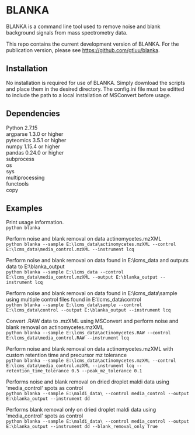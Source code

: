 # BLANKA

BLANKA is a command line tool used to remove noise and blank background signals from mass spectrometry data.

This repo contains the current development version of BLANKA. For the publication version, please see https://github.com/gtluu/blanka.

## Installation
No installation is required for use of BLANKA. Simply download the scripts and place them in the desired directory. The config.ini file must be editted to include the path to a local installation of MSConvert before usage.

## Dependencies
Python 2.7.15\
argparse 1.3.0 or higher\
pyteomics 3.5.1 or higher\
numpy 1.15.4 or higher\
pandas 0.24.0 or higher\
subprocess\
os\
sys\
multiprocessing\
functools\
copy

## Examples
Print usage information.\
```python blanka```

Perform noise and blank removal on data actinomycetes.mzXML\
```python blanka --sample E:\lcms_data\actinomycetes.mzXML --control E:\lcms_data\media_control.mzXML --instrument lcq```

Perform noise and blank removal on data found in E:\lcms_data and outputs data to E:\blanka_output\
```python blanka --sample E:\lcms_data --control E:\lcms_data\media_control.mzXML --output E:\blanka_output --instrument lcq```

Perform noise and blank removal on data found in E:\lcms_data\sample using multiple control files found in E:\lcms_data\control\
```python blanka --sample E:\lcms_data\sample --control E:\lcms_data\control --output E:\blanka_output --instrument lcq```

Convert .RAW data to .mzXML using MSConvert and perform noise and blank removal on actinomycetes.mzXML\
```python blanka --sample E:\lcms_data\actinomycetes.RAW --control E:\lcms_data\media_control.RAW --instrument lcq```

Perform noise and blank removal on data actinomycetes.mzXML with custom retention time and precursor mz tolerance\
```python blanka --sample E:\lcms_data\actinomycetes.mzXML --control E:\lcms_data\media_control.mzXML --instrument lcq --retention_time_tolerance 0.5 --peak_mz_tolerance 0.1```

Performs noise and blank removal on dried droplet maldi data using 'media_control' spots as control\
```python blanka --sample E:\maldi_data\ --control media_control --output E:\blanka_output --instrument dd```

Performs blank removal only on dried droplet maldi data using 'media_control' spots as control\
```python blanka --sample E:\maldi_data\ --control media_control --output E:\blanka_output --instrument dd --blank_removal_only True```
